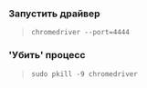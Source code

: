 ### Запустить драйвер
> `chromedriver --port=4444`

### 'Убить' процесс
> `sudo pkill -9 chromedriver`